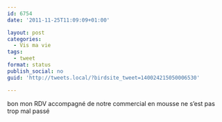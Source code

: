 ```yaml
---
id: 6754
date: '2011-11-25T11:09:09+01:00'

layout: post
categories:
  - Vis ma vie
tags:
  - tweet
format: status
publish_social: no
guid: 'http://tweets.local/?birdsite_tweet=140024215050006530'

---
```


bon mon RDV accompagné de notre commercial en mousse ne s’est pas trop mal passé